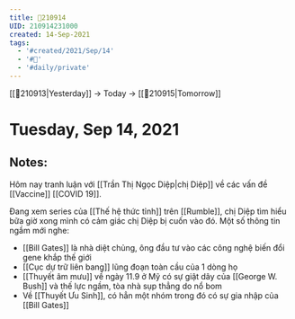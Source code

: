```yaml
---
title: 📝210914
UID: 210914231000
created: 14-Sep-2021
tags:
  - '#created/2021/Sep/14'
  - '#📅'
  - '#daily/private'
---
```

[[📝210913|Yesterday]] -> Today -> [[📝210915|Tomorrow]]
# Tuesday, Sep 14, 2021

## Notes:
Hôm nay tranh luận với [[Trần Thị Ngọc Diệp|chị Diệp]] về các vấn đề [[Vaccine]] [[COVID 19]].

Đang xem series của [[Thế hệ thức tỉnh]] trên [[Rumble]], chị Diệp tìm hiểu bữa giờ xong mình có cảm giác chị Diệp bị cuốn vào đó.
Một số thông tin ngầm mới nghe:
- [[Bill Gates]] là nhà diệt chủng, ông đầu tư vào các công nghệ biến đổi gene khắp thế giới
- [[Cục dự trữ liên bang]] lũng đoạn toàn cầu của 1 dòng họ
- [[Thuyết âm mưu]] về ngày 11.9 ở Mỹ có sự giật dây của [[George W. Bush]] và thế lực ngầm, tòa nhà sụp thẳng do nổ bom
- Về [[Thuyết Ưu Sinh]], có hẳn một nhóm trong đó có sự gia nhập của [[Bill Gates]]
